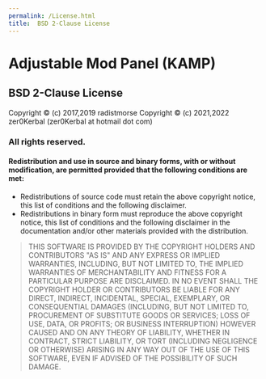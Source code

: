 ```yaml
---
permalink: /License.html
title:  BSD 2-Clause License
---
```


<!-- 404.md v1.0.0.0
Adjustable Mod Panel (KAMP)
created: 01 Feb 2022
updated: 20 Feb 2022 -->

# Adjustable Mod Panel (KAMP)

## BSD 2-Clause License

Copyright © (c) 2017,2019 radistmorse
Copyright © (c) 2021,2022 zer0Kerbal (zer0Kerbal at hotmail dot com)

### All rights reserved.

#### Redistribution and use in source and binary forms, with or without modification, are permitted provided that the following conditions are met:

* Redistributions of source code must retain the above copyright notice, this list of conditions and the following disclaimer.
* Redistributions in binary form must reproduce the above copyright notice, this list of conditions and the following disclaimer in the documentation and/or other materials provided with the distribution.

> THIS SOFTWARE IS PROVIDED BY THE COPYRIGHT HOLDERS AND CONTRIBUTORS "AS IS" AND ANY EXPRESS OR IMPLIED WARRANTIES, INCLUDING, BUT NOT LIMITED TO, THE IMPLIED WARRANTIES OF MERCHANTABILITY AND FITNESS FOR A PARTICULAR PURPOSE ARE DISCLAIMED. IN NO EVENT SHALL THE COPYRIGHT HOLDER OR CONTRIBUTORS BE LIABLE FOR ANY DIRECT, INDIRECT, INCIDENTAL, SPECIAL, EXEMPLARY, OR CONSEQUENTIAL DAMAGES (INCLUDING, BUT NOT LIMITED TO, PROCUREMENT OF SUBSTITUTE GOODS OR SERVICES; LOSS OF USE, DATA, OR PROFITS; OR BUSINESS INTERRUPTION) HOWEVER CAUSED AND ON ANY THEORY OF LIABILITY, WHETHER IN CONTRACT, STRICT LIABILITY, OR TORT (INCLUDING NEGLIGENCE OR OTHERWISE) ARISING IN ANY WAY OUT OF THE USE OF THIS SOFTWARE, EVEN IF ADVISED OF THE POSSIBILITY OF SUCH DAMAGE.

<!-- this file CC BY-NC-ND 3.0 Unported by zer0Kerbal -->
